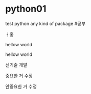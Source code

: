 # python01
test python any kind of package
#공부


ㅓ홓


 hellow world
 
 
 
 hellow world
 
 신기술 개발
 
 중요한 거 수정
 
 안중요한 거 수정
 